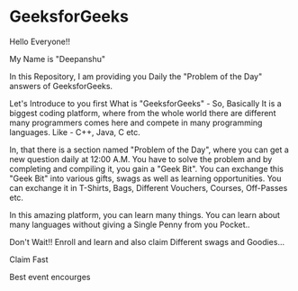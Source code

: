 # GeeksforGeeks

Hello Everyone!!

My Name is "Deepanshu"

In this Repository, I am providing you Daily the "Problem of the Day" answers of GeeksforGeeks.


Let's Introduce to you first What is "GeeksforGeeks" - So, Basically It is a biggest coding platform, where from the whole world there are different many programmers comes here and compete in many programming languages. Like - C++, Java, C etc.

In, that there is a section named "Problem of the Day", where you can get a new question daily at 12:00 A.M. You have to solve the problem and by completing and compiling it, you gain a "Geek Bit". You can exchange this "Geek Bit" into various gifts, swags as well as learning opportunities. You can exchange it in T-Shirts, Bags, Different Vouchers, Courses, Off-Passes etc.

In this amazing platform, you can learn many things. You can learn about many languages without giving a Single Penny from you Pocket.. 

Don't Wait!! Enroll and learn and also claim Different swags and Goodies...

Claim Fast

Best event encourges
